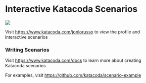 # Interactive Katacoda Scenarios

[![](http://shields.katacoda.com/katacoda/jonlorusso/count.svg)](https://www.katacoda.com/jonlorusso "Get your profile on Katacoda.com")

Visit https://www.katacoda.com/jonlorusso to view the profile and interactive scenarios

### Writing Scenarios
Visit https://www.katacoda.com/docs to learn more about creating Katacoda scenarios

For examples, visit https://github.com/katacoda/scenario-example

